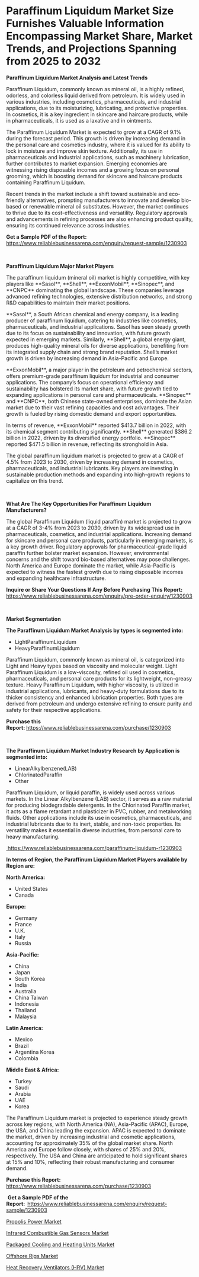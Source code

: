 <p><h1>Paraffinum Liquidum Market Size Furnishes Valuable Information Encompassing Market Share, Market Trends, and Projections Spanning from 2025 to 2032</h1></p><p><strong>Paraffinum Liquidum Market Analysis and Latest Trends</strong></p>
<p><p>Paraffinum Liquidum, commonly known as mineral oil, is a highly refined, odorless, and colorless liquid derived from petroleum. It is widely used in various industries, including cosmetics, pharmaceuticals, and industrial applications, due to its moisturizing, lubricating, and protective properties. In cosmetics, it is a key ingredient in skincare and haircare products, while in pharmaceuticals, it is used as a laxative and in ointments.</p><p>The Paraffinum Liquidum Market is expected to grow at a CAGR of 9.1% during the forecast period. This growth is driven by increasing demand in the personal care and cosmetics industry, where it is valued for its ability to lock in moisture and improve skin texture. Additionally, its use in pharmaceuticals and industrial applications, such as machinery lubrication, further contributes to market expansion. Emerging economies are witnessing rising disposable incomes and a growing focus on personal grooming, which is boosting demand for skincare and haircare products containing Paraffinum Liquidum.</p><p>Recent trends in the market include a shift toward sustainable and eco-friendly alternatives, prompting manufacturers to innovate and develop bio-based or renewable mineral oil substitutes. However, the market continues to thrive due to its cost-effectiveness and versatility. Regulatory approvals and advancements in refining processes are also enhancing product quality, ensuring its continued relevance across industries.</p></p>
<p><strong>Get a Sample PDF of the Report:&nbsp;</strong> <a href="https://www.reliablebusinessarena.com/enquiry/request-sample/1230903?utm_campaign=2126&utm_medium=2&utm_source=Github&utm_content=ia&utm_term=25012025&utm_id=paraffinum-liquidum">https://www.reliablebusinessarena.com/enquiry/request-sample/1230903</a></p>
<p>&nbsp;</p>
<p><strong>Paraffinum Liquidum Major Market Players</strong></p>
<p><p>The paraffinum liquidum (mineral oil) market is highly competitive, with key players like **Sasol**, **Shell**, **ExxonMobil**, **Sinopec**, and **CNPC** dominating the global landscape. These companies leverage advanced refining technologies, extensive distribution networks, and strong R&D capabilities to maintain their market positions.</p><p>**Sasol**, a South African chemical and energy company, is a leading producer of paraffinum liquidum, catering to industries like cosmetics, pharmaceuticals, and industrial applications. Sasol has seen steady growth due to its focus on sustainability and innovation, with future growth expected in emerging markets. Similarly, **Shell**, a global energy giant, produces high-quality mineral oils for diverse applications, benefiting from its integrated supply chain and strong brand reputation. Shell’s market growth is driven by increasing demand in Asia-Pacific and Europe.</p><p>**ExxonMobil**, a major player in the petroleum and petrochemical sectors, offers premium-grade paraffinum liquidum for industrial and consumer applications. The company’s focus on operational efficiency and sustainability has bolstered its market share, with future growth tied to expanding applications in personal care and pharmaceuticals. **Sinopec** and **CNPC**, both Chinese state-owned enterprises, dominate the Asian market due to their vast refining capacities and cost advantages. Their growth is fueled by rising domestic demand and export opportunities.</p><p>In terms of revenue, **ExxonMobil** reported $413.7 billion in 2022, with its chemical segment contributing significantly. **Shell** generated $386.2 billion in 2022, driven by its diversified energy portfolio. **Sinopec** reported $471.5 billion in revenue, reflecting its stronghold in Asia.</p><p>The global paraffinum liquidum market is projected to grow at a CAGR of 4.5% from 2023 to 2030, driven by increasing demand in cosmetics, pharmaceuticals, and industrial lubricants. Key players are investing in sustainable production methods and expanding into high-growth regions to capitalize on this trend.</p></p>
<p>&nbsp;</p>
<p><strong>What Are The Key Opportunities For Paraffinum Liquidum Manufacturers?</strong></p>
<p><p>The global Paraffinum Liquidum (liquid paraffin) market is projected to grow at a CAGR of 3-4% from 2023 to 2030, driven by its widespread use in pharmaceuticals, cosmetics, and industrial applications. Increasing demand for skincare and personal care products, particularly in emerging markets, is a key growth driver. Regulatory approvals for pharmaceutical-grade liquid paraffin further bolster market expansion. However, environmental concerns and the shift toward bio-based alternatives may pose challenges. North America and Europe dominate the market, while Asia-Pacific is expected to witness the fastest growth due to rising disposable incomes and expanding healthcare infrastructure.</p></p>
<p><strong>Inquire or Share Your Questions If Any Before Purchasing This Report:</strong> <a href="https://www.reliablebusinessarena.com/enquiry/pre-order-enquiry/1230903?utm_campaign=2126&utm_medium=2&utm_source=Github&utm_content=ia&utm_term=25012025&utm_id=paraffinum-liquidum">https://www.reliablebusinessarena.com/enquiry/pre-order-enquiry/1230903</a></p>
<p>&nbsp;</p>
<p><strong>Market Segmentation</strong></p>
<p><strong>The Paraffinum Liquidum Market Analysis by types is segmented into:</strong></p>
<p><ul><li>LightParaffinumLiquidum</li><li>HeavyParaffinumLiquidum</li></ul></p>
<p><p>Paraffinum Liquidum, commonly known as mineral oil, is categorized into Light and Heavy types based on viscosity and molecular weight. Light Paraffinum Liquidum is a low-viscosity, refined oil used in cosmetics, pharmaceuticals, and personal care products for its lightweight, non-greasy texture. Heavy Paraffinum Liquidum, with higher viscosity, is utilized in industrial applications, lubricants, and heavy-duty formulations due to its thicker consistency and enhanced lubrication properties. Both types are derived from petroleum and undergo extensive refining to ensure purity and safety for their respective applications.</p></p>
<p><strong>Purchase this Report:&nbsp;</strong><a href="https://www.reliablebusinessarena.com/purchase/1230903?utm_campaign=2126&utm_medium=2&utm_source=Github&utm_content=ia&utm_term=25012025&utm_id=paraffinum-liquidum">https://www.reliablebusinessarena.com/purchase/1230903</a></p>
<p>&nbsp;</p>
<p><strong>The Paraffinum Liquidum Market Industry Research by Application is segmented into:</strong></p>
<p><ul><li>LinearAlkylbenzene(LAB)</li><li>ChlorinatedParaffin</li><li>Other</li></ul></p>
<p><p>Paraffinum Liquidum, or liquid paraffin, is widely used across various markets. In the Linear Alkylbenzene (LAB) sector, it serves as a raw material for producing biodegradable detergents. In the Chlorinated Paraffin market, it acts as a flame retardant and plasticizer in PVC, rubber, and metalworking fluids. Other applications include its use in cosmetics, pharmaceuticals, and industrial lubricants due to its inert, stable, and non-toxic properties. Its versatility makes it essential in diverse industries, from personal care to heavy manufacturing.</p></p>
<p><a href="https://www.reliablebusinessarena.com/paraffinum-liquidum-r1230903?utm_campaign=2126&utm_medium=2&utm_source=Github&utm_content=ia&utm_term=25012025&utm_id=paraffinum-liquidum">&nbsp;https://www.reliablebusinessarena.com/paraffinum-liquidum-r1230903</a></p>
<p><strong>In terms of Region, the Paraffinum Liquidum Market Players available by Region are:</strong></p>
<p>
    <p> <strong> North America: </strong>
        <ul>
            <li>United States</li>
            <li>Canada</li>
        </ul>
        </p> 
    <p> <strong> Europe: </strong>
        <ul>
            <li>Germany</li>
            <li>France</li>
            <li>U.K.</li>
            <li>Italy</li>
            <li>Russia</li>
        </ul>
        </p> 
    <p> <strong> Asia-Pacific: </strong>
        <ul>
            <li>China</li>
            <li>Japan</li>
            <li>South Korea</li>
            <li>India</li>
            <li>Australia</li>
            <li>China Taiwan</li>
            <li>Indonesia</li>
            <li>Thailand</li>
            <li>Malaysia</li>
        </ul>
        </p> 
    <p> <strong> Latin America: </strong>
        <ul>
            <li>Mexico</li>
            <li>Brazil</li>
            <li>Argentina Korea</li>
            <li>Colombia</li>
        </ul>
        </p> 
    <p> <strong> Middle East & Africa: </strong>
        <ul>
            <li>Turkey</li>
            <li>Saudi</li>
            <li>Arabia</li>
            <li>UAE</li>
            <li>Korea</li>
        </ul>
    </p>
    </p>
<p><p>The Paraffinum Liquidum market is projected to experience steady growth across key regions, with North America (NA), Asia-Pacific (APAC), Europe, the USA, and China leading the expansion. APAC is expected to dominate the market, driven by increasing industrial and cosmetic applications, accounting for approximately 35% of the global market share. North America and Europe follow closely, with shares of 25% and 20%, respectively. The USA and China are anticipated to hold significant shares at 15% and 10%, reflecting their robust manufacturing and consumer demand.</p></p>
<p><strong>Purchase this Report: </strong><a href="https://www.reliablebusinessarena.com/purchase/1230903?utm_campaign=2126&utm_medium=2&utm_source=Github&utm_content=ia&utm_term=25012025&utm_id=paraffinum-liquidum">https://www.reliablebusinessarena.com/purchase/1230903</a></p>
<p>&nbsp;<strong>Get a Sample PDF of the Report:&nbsp;&nbsp;</strong><a href="https://www.reliablebusinessarena.com/enquiry/request-sample/1230903?utm_campaign=2126&utm_medium=2&utm_source=Github&utm_content=ia&utm_term=25012025&utm_id=paraffinum-liquidum">https://www.reliablebusinessarena.com/enquiry/request-sample/1230903</a></p>
<p><strong></strong></p>
<p><p><a href="https://www.linkedin.com/pulse/propolis-power-industry-analysis-report-market-size-share-qqpbe?utm_campaign=2126&utm_medium=2&utm_source=Github&utm_content=ia&utm_term=25012025&utm_id=paraffinum-liquidum">Propolis Power Market</a></p><p><a href="https://www.linkedin.com/pulse/how-infrared-combustible-gas-sensors-market-expanding-forecasted-2obue?utm_campaign=2126&utm_medium=2&utm_source=Github&utm_content=ia&utm_term=25012025&utm_id=paraffinum-liquidum">Infrared Combustible Gas Sensors Market</a></p><p><a href="https://www.linkedin.com/pulse/packaged-cooling-heating-units-market-deployment-global-nwsrc?utm_campaign=2126&utm_medium=2&utm_source=Github&utm_content=ia&utm_term=25012025&utm_id=paraffinum-liquidum">Packaged Cooling and Heating Units Market</a></p><p><a href="https://www.linkedin.com/pulse/market-demand-revenue-offshore-rigs-145-cagr-from-2025-loawc?utm_campaign=2126&utm_medium=2&utm_source=Github&utm_content=ia&utm_term=25012025&utm_id=paraffinum-liquidum">Offshore Rigs Market</a></p><p><a href="https://www.linkedin.com/pulse/heat-recovery-ventilators-hrv-market-analysis-shows-detailed-u7edf?utm_campaign=2126&utm_medium=2&utm_source=Github&utm_content=ia&utm_term=25012025&utm_id=paraffinum-liquidum">Heat Recovery Ventilators (HRV) Market</a></p></p>